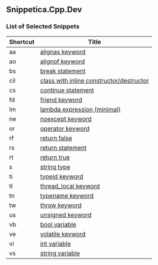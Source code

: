 ## Snippetica\.Cpp\.Dev

### List of Selected Snippets

Shortcut|Title
--------|-----
aa|[alignas keyword](AlignAsKeyword.snippet)
ao|[alignof keyword](AlignOfKeyword.snippet)
bs|[break statement](BreakStatement.snippet)
cil|[class with inline constructor/destructor](ClassWithInlineConstructorDestructor.snippet)
cs|[continue statement](ContinueStatement.snippet)
fd|[friend keyword](FriendKeyword.snippet)
lm|[lambda expression (minimal)](LambdaExpressionMinimal.snippet)
ne|[noexcept keyword](NoExceptKeyword.snippet)
or|[operator keyword](OperatorKeyword.snippet)
rf|[return false](ReturnFalse.snippet)
rs|[return statement](ReturnStatement.snippet)
rt|[return true](ReturnTrue.snippet)
s|[string type](StringType.snippet)
ti|[typeid keyword](TypeIdKeyword.snippet)
tl|[thread_local keyword](ThreadLocalKeyword.snippet)
tn|[typename keyword](TypeNameKeyword.snippet)
tw|[throw keyword](ThrowKeyword.snippet)
us|[unsigned keyword](UnsignedKeyword.snippet)
vb|[bool variable](BoolVariable.snippet)
ve|[volatile keyword](VolatileKeyword.snippet)
vi|[int variable](IntVariable.snippet)
vs|[string variable](StringVariable.snippet)
